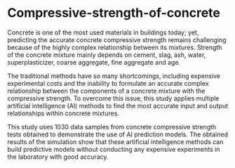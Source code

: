 # Compressive-strength-of-concrete

Concrete is one of the most used materials in buildings today; yet, predicting the accurate concrete compressive strength remains challenging because of the highly complex relationship between its mixtures. Strength of the concrete mixture mainly depends on cement, slag, ash, water, superplasticizer, coarse aggregate, fine aggregate and age.

The traditional methods have so many shortcomings, including expensive experimental costs and the inability to formulate an accurate complex relationship between the components of a concrete mixture with the compressive strength. To overcome this issue, this study applies multiple artificial intelligence (AI) methods to find the most accurate input and output relationships within concrete mixtures.

This study uses 1030 data samples from concrete compressive strength tests obtained to demonstrate the use of AI prediction models. The obtained results of the simulation show that these artificial intelligence methods can build predictive models without conducting any expensive experiments in the laboratory with good accuracy. 

